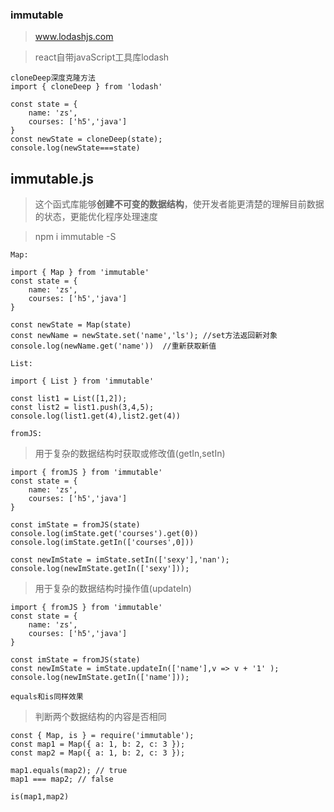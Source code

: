 ### immutable

>www.lodashjs.com

>react自带javaScript工具库lodash

```
cloneDeep深度克隆方法
import { cloneDeep } from 'lodash'

const state = {
    name: 'zs',
    courses: ['h5','java']
}
const newState = cloneDeep(state);
console.log(newState===state)
```

## immutable.js

>这个函式库能够**创建不可变的数据结构**，使开发者能更清楚的理解目前数据的状态，更能优化程序处理速度

>npm i immutable -S

`Map:`

```
import { Map } from 'immutable'
const state = {
    name: 'zs',
    courses: ['h5','java']
}

const newState = Map(state)
const newName = newState.set('name','ls'); //set方法返回新对象
console.log(newName.get('name'))  //重新获取新值
```


`List:`

```
import { List } from 'immutable'

const list1 = List([1,2]);
const list2 = list1.push(3,4,5);
console.log(list1.get(4),list2.get(4))
```

`fromJS:`

>用于复杂的数据结构时获取或修改值(getIn,setIn)

```
import { fromJS } from 'immutable'
const state = {
    name: 'zs',
    courses: ['h5','java']
}

const imState = fromJS(state)
console.log(imState.get('courses').get(0))
console.log(imState.getIn(['courses',0]))

const newImState = imState.setIn(['sexy'],'nan');
console.log(newImState.getIn(['sexy']));
```

>用于复杂的数据结构时操作值(updateIn)

```
import { fromJS } from 'immutable'
const state = {
    name: 'zs',
    courses: ['h5','java']
}

const imState = fromJS(state)
const newImState = imState.updateIn(['name'],v => v + '1' );
console.log(newImState.getIn(['name']));
```

`equals和is同样效果`

>判断两个数据结构的内容是否相同

```
const { Map, is } = require('immutable');
const map1 = Map({ a: 1, b: 2, c: 3 });
const map2 = Map({ a: 1, b: 2, c: 3 });

map1.equals(map2); // true
map1 === map2; // false

is(map1,map2)
```